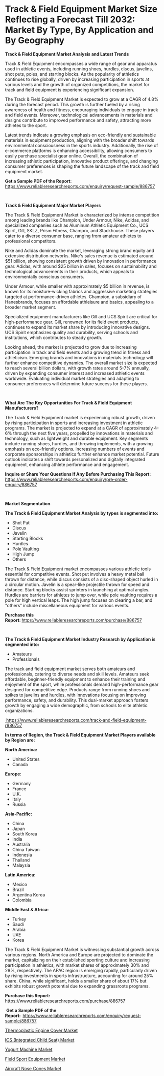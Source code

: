 <p><h1>Track & Field Equipment Market Size Reflecting a Forecast Till 2032: Market By Type, By Application and By Geography</h1></p><p><strong>Track & Field Equipment Market Analysis and Latest Trends</strong></p>
<p><p>Track & Field Equipment encompasses a wide range of gear and apparatus used in athletic events, including running shoes, hurdles, discus, javelins, shot puts, poles, and starting blocks. As the popularity of athletics continues to rise globally, driven by increasing participation in sports at various levels and the growth of organized competitions, the market for track and field equipment is experiencing significant expansion. </p><p>The Track & Field Equipment Market is expected to grow at a CAGR of 4.8% during the forecast period. This growth is further fueled by a rising awareness of health and fitness, encouraging individuals to engage in track and field events. Moreover, technological advancements in materials and designs contribute to improved performance and safety, attracting more athletes to the sport.</p><p>Latest trends indicate a growing emphasis on eco-friendly and sustainable materials in equipment production, aligning with the broader shift towards environmental consciousness in the sports industry. Additionally, the rise of e-commerce platforms is enhancing accessibility, allowing consumers to easily purchase specialist gear online. Overall, the combination of increasing athletic participation, innovative product offerings, and changing consumer preferences is shaping the future landscape of the track and field equipment market.</p></p>
<p><strong>Get a Sample PDF of the Report:&nbsp;</strong> <a href="https://www.reliableresearchreports.com/enquiry/request-sample/886757?utm_campaign=13&utm_medium=2&utm_source=Github&utm_content=ia&utm_term=06022025&utm_id=track-field-equipment">https://www.reliableresearchreports.com/enquiry/request-sample/886757</a></p>
<p>&nbsp;</p>
<p><strong>Track & Field Equipment Major Market Players</strong></p>
<p><p>The Track & Field Equipment Market is characterized by intense competition among leading brands like Champion, Under Armour, Nike, Adidas, and specialized companies such as Aluminum Athletic Equipment Co., UCS Spirit, Gill, SKLZ, Prism Fitness, Champro, and Stackhouse. These players cater to a diverse consumer base, ranging from amateur athletes to professional competitors.</p><p>Nike and Adidas dominate the market, leveraging strong brand equity and extensive distribution networks. Nike's sales revenue is estimated around $51 billion, showing consistent growth driven by innovation in performance gear. Adidas, with around $25 billion in sales, focuses on sustainability and technological advancements in their products, which appeals to environmentally conscious consumers.</p><p>Under Armour, while smaller with approximately $5 billion in revenue, is known for its moisture-wicking fabrics and aggressive marketing strategies targeted at performance-driven athletes. Champion, a subsidiary of Hanesbrands, focuses on affordable athleisure and basics, appealing to a broader market segment.</p><p>Specialized equipment manufacturers like Gill and UCS Spirit are critical for high-performance gear. Gill, renowned for its field event products, continues to expand its market share by introducing innovative designs. UCS Spirit emphasizes quality and durability, serving schools and institutions, which contributes to steady growth.</p><p>Looking ahead, the market is projected to grow due to increasing participation in track and field events and a growing trend in fitness and athleticism. Emerging brands and innovations in materials technology will further enhance competitive dynamics. The overall market size is expected to reach several billion dollars, with growth rates around 5-7% annually, driven by expanding consumer interest and increased athletic events worldwide. Evaluating individual market strategies and adapting to consumer preferences will determine future success for these players.</p></p>
<p>&nbsp;</p>
<p><strong>What Are The Key Opportunities For Track & Field Equipment Manufacturers?</strong></p>
<p><p>The Track & Field Equipment market is experiencing robust growth, driven by rising participation in sports and increasing investment in athletic programs. The market is projected to expand at a CAGR of approximately 4-6% through the next five years, propelled by innovations in materials and technology, such as lightweight and durable equipment. Key segments include running shoes, hurdles, and throwing implements, with a growing emphasis on eco-friendly options. Increasing numbers of events and corporate sponsorships in athletics further enhance market potential. Future outlook indicates a shift towards personalized and digitally integrated equipment, enhancing athlete performance and engagement.</p></p>
<p><strong>Inquire or Share Your Questions If Any Before Purchasing This Report:</strong> <a href="https://www.reliableresearchreports.com/enquiry/pre-order-enquiry/886757?utm_campaign=13&utm_medium=2&utm_source=Github&utm_content=ia&utm_term=06022025&utm_id=track-field-equipment">https://www.reliableresearchreports.com/enquiry/pre-order-enquiry/886757</a></p>
<p>&nbsp;</p>
<p><strong>Market Segmentation</strong></p>
<p><strong>The Track & Field Equipment Market Analysis by types is segmented into:</strong></p>
<p><ul><li>Shot Put</li><li>Discus</li><li>Javelin</li><li>Starting Blocks</li><li>Hurdles</li><li>Pole Vaulting</li><li>High Jump</li><li>Others</li></ul></p>
<p><p>The Track & Field Equipment market encompasses various athletic tools essential for competitive events. Shot put involves a heavy metal ball thrown for distance, while discus consists of a disc-shaped object hurled in a circular motion. Javelin is a spear-like projectile thrown for speed and distance. Starting blocks assist sprinters in launching at optimal angles. Hurdles are barriers for athletes to jump over, while pole vaulting requires a pole for high vertical leaps. The high jump focuses on clearing a bar, and "others" include miscellaneous equipment for various events.</p></p>
<p><strong>Purchase this Report:&nbsp;</strong><a href="https://www.reliableresearchreports.com/purchase/886757?utm_campaign=13&utm_medium=2&utm_source=Github&utm_content=ia&utm_term=06022025&utm_id=track-field-equipment">https://www.reliableresearchreports.com/purchase/886757</a></p>
<p>&nbsp;</p>
<p><strong>The Track & Field Equipment Market Industry Research by Application is segmented into:</strong></p>
<p><ul><li>Amateurs</li><li>Professionals</li></ul></p>
<p><p>The track and field equipment market serves both amateurs and professionals, catering to diverse needs and skill levels. Amateurs seek affordable, beginner-friendly equipment to enhance their training and enjoyment of the sport, while professionals demand high-performance gear designed for competitive edge. Products range from running shoes and spikes to javelins and hurdles, with innovations focusing on improving performance, safety, and durability. This dual-market approach fosters growth by engaging a wide demographic, from schools to elite athletic organizations.</p></p>
<p><a href="https://www.reliableresearchreports.com/track-and-field-equipment-r886757?utm_campaign=13&utm_medium=2&utm_source=Github&utm_content=ia&utm_term=06022025&utm_id=track-field-equipment">&nbsp;https://www.reliableresearchreports.com/track-and-field-equipment-r886757</a></p>
<p><strong>In terms of Region, the Track & Field Equipment Market Players available by Region are:</strong></p>
<p>
    <p> <strong> North America: </strong>
        <ul>
            <li>United States</li>
            <li>Canada</li>
        </ul>
        </p> 
    <p> <strong> Europe: </strong>
        <ul>
            <li>Germany</li>
            <li>France</li>
            <li>U.K.</li>
            <li>Italy</li>
            <li>Russia</li>
        </ul>
        </p> 
    <p> <strong> Asia-Pacific: </strong>
        <ul>
            <li>China</li>
            <li>Japan</li>
            <li>South Korea</li>
            <li>India</li>
            <li>Australia</li>
            <li>China Taiwan</li>
            <li>Indonesia</li>
            <li>Thailand</li>
            <li>Malaysia</li>
        </ul>
        </p> 
    <p> <strong> Latin America: </strong>
        <ul>
            <li>Mexico</li>
            <li>Brazil</li>
            <li>Argentina Korea</li>
            <li>Colombia</li>
        </ul>
        </p> 
    <p> <strong> Middle East & Africa: </strong>
        <ul>
            <li>Turkey</li>
            <li>Saudi</li>
            <li>Arabia</li>
            <li>UAE</li>
            <li>Korea</li>
        </ul>
    </p>
    </p>
<p><p>The Track & Field Equipment Market is witnessing substantial growth across various regions. North America and Europe are projected to dominate the market, capitalizing on their established sporting culture and increasing participation in athletics, with market shares of approximately 30% and 28%, respectively. The APAC region is emerging rapidly, particularly driven by rising investments in sports infrastructure, accounting for around 25% share. China, while significant, holds a smaller share of about 17% but exhibits robust growth potential due to expanding grassroots programs.</p></p>
<p><strong>Purchase this Report: </strong><a href="https://www.reliableresearchreports.com/purchase/886757?utm_campaign=13&utm_medium=2&utm_source=Github&utm_content=ia&utm_term=06022025&utm_id=track-field-equipment">https://www.reliableresearchreports.com/purchase/886757</a></p>
<p>&nbsp;<strong>Get a Sample PDF of the Report:&nbsp;&nbsp;</strong><a href="https://www.reliableresearchreports.com/enquiry/request-sample/886757?utm_campaign=13&utm_medium=2&utm_source=Github&utm_content=ia&utm_term=06022025&utm_id=track-field-equipment">https://www.reliableresearchreports.com/enquiry/request-sample/886757</a></p>
<p><strong></strong></p>
<p><p><a href="https://www.linkedin.com/pulse/thermoplastic-engine-cover-markets-comprehensive-analysis-apnte?utm_campaign=13&utm_medium=2&utm_source=Github&utm_content=ia&utm_term=06022025&utm_id=track-field-equipment">Thermoplastic Engine Cover Market</a></p><p><a href="https://www.linkedin.com/pulse/how-ics-integrated-child-seat-market-expectd-grow-89-cagr-zpycc?utm_campaign=13&utm_medium=2&utm_source=Github&utm_content=ia&utm_term=06022025&utm_id=track-field-equipment">ICS (Integrated Child Seat) Market</a></p><p><a href="https://github.com/krinerstormy331/Market-Research-Report-List-1/blob/main/yogurt-machine-market.md?utm_campaign=13&utm_medium=2&utm_source=Github&utm_content=ia&utm_term=06022025&utm_id=track-field-equipment">Yogurt Machine Market</a></p><p><a href="https://github.com/dolorespeddico90/Market-Research-Report-List-1/blob/main/field-sport-equipment-market.md?utm_campaign=13&utm_medium=2&utm_source=Github&utm_content=ia&utm_term=06022025&utm_id=track-field-equipment">Field Sport Equipment Market</a></p><p><a href="https://www.linkedin.com/pulse/aircraft-nose-cones-market-forecasted-considering-factors-f4mmc?utm_campaign=13&utm_medium=2&utm_source=Github&utm_content=ia&utm_term=06022025&utm_id=track-field-equipment">Aircraft Nose Cones Market</a></p></p>
